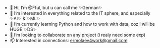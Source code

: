 - 👋 Hi, I’m @Fful, but u can call me ✨German✨
- 👀 I’m interested in everything related to the IT sphere, and especially ✨AI✨ & ✨ML✨
- 🌱 I’m currently learning Python and how to work with data, coz i will be HUGE ✨DS✨
- 💞️ I’m looking to collaborate on any project (i realy need some exp) 
- 📫 Interested in connections: ermolaev4work@gmail.com

<!---
Fful/Fful is a ✨ special ✨ repository because its `README.md` (this file) appears on your GitHub profile.
You can click the Preview link to take a look at your changes.
--->
